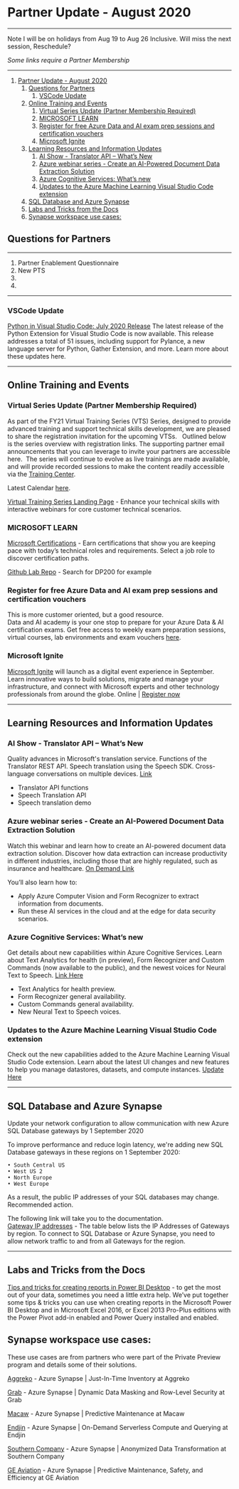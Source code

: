 # Partner Update - August 2020
***

Note I will be on holidays from Aug 19 to Aug 26 Inclusive.   Will miss the next session, Reschedule?

*Some links require a Partner Membership*

***

1. [Partner Update - August 2020](#partner-update---august-2020)
   1. [Questions for Partners](#questions-for-partners)
      1. [VSCode Update](#vscode-update)
   2. [Online Training and Events](#online-training-and-events)
      1. [Virtual Series Update (Partner Membership Required)](#virtual-series-update-partner-membership-required)
      2. [MICROSOFT LEARN](#microsoft-learn)
      3. [Register for free Azure Data and AI exam prep sessions and certification vouchers](#register-for-free-azure-data-and-ai-exam-prep-sessions-and-certification-vouchers)
      4. [Microsoft Ignite](#microsoft-ignite)
   3. [Learning Resources and Information Updates](#learning-resources-and-information-updates)
      1. [AI Show - Translator API – What’s New](#ai-show---translator-api--whats-new)
      2. [Azure webinar series - Create an AI-Powered Document Data Extraction Solution](#azure-webinar-series---create-an-ai-powered-document-data-extraction-solution)
      3. [Azure Cognitive Services: What’s new](#azure-cognitive-services-whats-new)
      4. [Updates to the Azure Machine Learning Visual Studio Code extension](#updates-to-the-azure-machine-learning-visual-studio-code-extension)
   4. [SQL Database and Azure Synapse](#sql-database-and-azure-synapse)
   5. [Labs and Tricks from the Docs](#labs-and-tricks-from-the-docs)
   6. [Synapse workspace use cases:](#synapse-workspace-use-cases)



## Questions for Partners
***

1. Partner Enablement Questionnaire
2. New PTS
3.  
4.  

***
### VSCode Update
[Python in Visual Studio Code: July 2020 Release](https://devblogs.microsoft.com/python/python-in-visual-studio-code-july-2020-release/?MC=Vstudio&MC=Python&MC=IoT&MC=.NET&MC=CSHARP)
The latest release of the Python Extension for Visual Studio Code is now available. This release addresses a total of 51 issues, including support for Pylance, a new language server for Python, Gather Extension, and more. Learn more about these updates here. 
  
***
## Online Training and Events 

### Virtual Series Update (Partner Membership Required)

As part of the FY21 Virtual Training Series (VTS) Series, designed to provide advanced training and support technical skills development, we are pleased to share the registration invitation for the upcoming VTSs.
 
Outlined below is the series overview with registration links. The supporting partner email announcements that you can leverage to invite your partners are accessible here.  The series will continue to evolve as live trainings are made available, and will provide recorded sessions to make the content readily accessible via the [Training Center](https://partner.microsoft.com/en-US/training/training-center).

Latest Calendar [here](https://assetsprod.microsoft.com/en-us/dont-miss-these-new-vilt-opportunities-pdf).

[Virtual Training Series Landing Page](https://partner.microsoft.com/en-US/training/virtual-training-series#/) - Enhance your technical skills with interactive webinars for core customer technical scenarios.

###    MICROSOFT LEARN

[Microsoft Certifications](https://docs.microsoft.com/en-us/learn/certifications/) - 
Earn certifications that show you are keeping pace with today’s technical roles and requirements. Select a job role to discover certification paths.


[Github Lab Repo](https://github.com/MicrosoftLearning) - Search for DP200 for example


### Register for free Azure Data and AI exam prep sessions and certification vouchers 
This is more customer oriented, but a good resource.   
Data and AI academy is your one stop to prepare for your Azure Data & AI certification exams. Get free access to weekly exam preparation sessions, virtual courses, lab environments and exam vouchers [here](https://www.microsoft.com/en-ca/sites/dataAIAcademy/). 


### Microsoft Ignite 
[Microsoft Ignite](https://www.microsoft.com/en-us/ignite) will launch as a digital event experience in September. Learn innovative ways to build solutions, migrate and manage your infrastructure, and connect with Microsoft experts and other technology professionals from around the globe. 
Online | [Register now](https://www.microsoft.com/en-us/ignite)


***

## Learning Resources and Information Updates

### AI Show - Translator API – What’s New
Quality advances in Microsoft's translation service. Functions of the Translator REST API. Speech translation using the Speech SDK. Cross-language conversations on multiple devices. [Link](https://channel9.msdn.com/Shows/AI-Show/Translator-API--Whats-New?ocid=eml_pg191826_gdc_comm_az&mkt_tok=eyJpIjoiWVdNek5tWTVZVFJoTkRrMCIsInQiOiI3Rk9rdEY0aW9DUEtGOExGRVl2K0FnajFqbzVhY1NQTWVDSHJjS2VnTFRxVDA4ZzN0THBLcW13dHJQYkhEVGwrdFFROFZvTzR6YVpJc0RoTGJySWE0RXBNVGxxOEVqdkE3RSswcmpReHQ1dVJtWitLQmwyTnNuNElNeGJnQTRGOXVSN3Q3b3ZVMUozVG5GYnFqd0FOM1E9PSJ9)

*  Translator API functions
*  Speech Translation API
*  Speech translation demo

### Azure webinar series - Create an AI-Powered Document Data Extraction Solution


Watch this webinar and learn how to create an AI-powered document data extraction solution. Discover how data extraction can increase productivity in different industries, including those that are highly regulated, such as insurance and healthcare.  [On Demand Link](https://info.microsoft.com/ww-ondemand-create-an-ai-powered-document-data-extraction-solution.html?ocid=eml_pg191826_gdc_comm_az)

You’ll also learn how to:

* Apply Azure Computer Vision and Form Recognizer to extract information from documents.
* Run these AI services in the cloud and at the edge for data security scenarios.

### Azure Cognitive Services: What’s new 

Get details about new capabilities within Azure Cognitive Services. Learn about Text Analytics for health (in preview), Form Recognizer and Custom Commands (now available to the public), and the newest voices for Neural Text to Speech. [Link Here](https://azure.microsoft.com/en-us/blog/azure-ai-build-missioncritical-ai-apps-with-new-cognitive-services-capabilities/?ocid=3017123&MC=MSAzure&MC=Vstudio&MC=MachLearn&MC=WebDev&MC=CloudDev)
* Text Analytics for health preview.
* Form Recognizer general availability.
* Custom Commands general availability.
* New Neural Text to Speech voices.


### Updates to the Azure Machine Learning Visual Studio Code extension 
Check out the new capabilities added to the Azure Machine Learning Visual Studio Code extension. Learn about the latest UI changes and new features to help you manage datastores, datasets, and compute instances. [Update Here](https://devblogs.microsoft.com/python/enhance-your-azure-machine-learning-experience-with-the-vs-code-extension/?ocid=3017123&MC=MachLearn&MC=MSAzure&MC=Vstudio&MC=CloudDev&MC=WebDev)

***

## SQL Database and Azure Synapse 

Update your network configuration to allow communication with new Azure SQL Database gateways by 1 September 2020

To improve performance and reduce login latency, we're adding new SQL Database gateways in these regions on 1 September 2020: 

	• South Central US 
	• West US 2 
	• North Europe 
	• West Europe 

As a result, the public IP addresses of your SQL databases may change. 
Recommended action.

The following link will take you to the documentation.  
[Gateway IP addresses](https://docs.microsoft.com/en-us/azure/azure-sql/database/connectivity-architecture#gateway-ip-addresses) - The table below lists the IP Addresses of Gateways by region. To connect to SQL Database or Azure Synapse, you need to allow network traffic to and from all Gateways for the region.


***

## Labs and Tricks from the Docs

[Tips and tricks for creating reports in Power BI Desktop](https://docs.microsoft.com/en-us/power-bi/create-reports/desktop-tips-and-tricks-for-creating-reports) - to get the most out of your data, sometimes you need a little extra help. We’ve put together some tips & tricks you can use when creating reports in the Microsoft Power BI Desktop and in Microsoft Excel 2016, or Excel 2013 Pro-Plus editions with the Power Pivot add-in enabled and Power Query installed and enabled.

## Synapse workspace use cases:

These use cases are from partners who were part of the Private Preview program and details some of their solutions.

[Aggreko](https://www.youtube.com/watch?v=-Ne0egZD8F0&feature=youtu.be) - Azure Synapse | Just-In-Time Inventory at Aggreko

[Grab](https://www.youtube.com/watch?v=XqaU-4ASF38&feature=youtu.be) - Azure Synapse | Dynamic Data Masking and Row-Level Security at Grab

[Macaw](https://www.youtube.com/watch?v=9rDbaT2V4iQ&feature=youtu.be) - Azure Synapse | Predictive Maintenance at Macaw

[Endjin](https://www.youtube.com/watch?v=JXdFAEYCO-M&feature=youtu.be) - Azure Synapse | On-Demand Serverless Compute and Querying at Endjin

[Southern Company](https://www.youtube.com/watch?v=BSS0QN5kNNQ&feature=youtu.be) - Azure Synapse | Anonymized Data Transformation at Southern Company

[GE Aviation](https://www.youtube.com/watch?v=nQq1RDFvP_4&feature=youtu.be) - Azure Synapse | Predictive Maintenance, Safety, and Efficiency at GE Aviation

